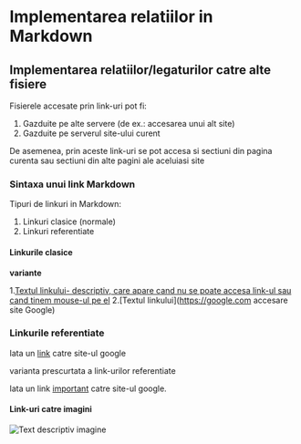 # Implementarea relatiilor in Markdown

## Implementarea relatiilor/legaturilor catre alte fisiere

Fisierele accesate prin link-uri pot fi:
1. Gazduite pe alte servere (de ex.: accesarea unui alt site)
2. Gazduite pe serverul site-ului curent

De asemenea, prin aceste link-uri se pot accesa si sectiuni din pagina curenta sau sectiuni din alte pagini ale aceluiasi site

### Sintaxa unui link Markdown

Tipuri de linkuri in Markdown:
1. Linkuri clasice (normale)
2. Linkuri referentiate

#### Linkurile clasice

**variante**

1.[Textul linkului- descriptiv, care apare cand nu se poate accesa link-ul sau cand tinem mouse-ul pe el](https://google.com)
2.[Textul linkului](https://google.com accesare site Google)

### Linkurile referentiate

Iata un [link][link1] catre site-ul google

[link1]: https://google.com

varianta prescurtata a link-urilor referentiate

Iata un link [important] catre site-ul google.

[important]: https://google.com

#### Link-uri catre imagini

![Text descriptiv imagine](https://t4.ftcdn.net/jpg/02/89/58/51/360_F_289585146_KrE8Cg2iaFR0fgV3nauV9Xu4UdsUGKmR.jpg)






